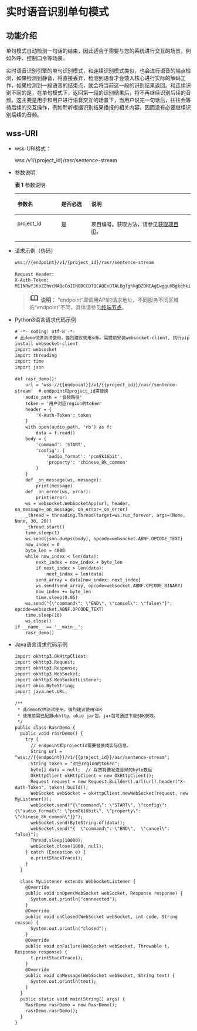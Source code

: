# 实时语音识别单句模式<a name="sis_03_0028"></a>

## 功能介绍<a name="zh-cn_topic_0145253501_section54711771"></a>

单句模式自动检测一句话的结束，因此适合于需要与您的系统进行交互的场景，例如外呼、控制口令等场景。

实时语音识别引擎的单句识别模式，和连续识别模式类似，也会进行语音的端点检测，如果检测到静音，将直接丢弃，检测到语音才会馈入核心进行实际的解码工作，如果检测到一段语音的结束点，就会将当前这一段的识别结果返回。和连续识别不同的是，在单句模式下，返回第一段的识别结果后，将不再继续识别后续的音频。这主要是用于和用户进行语音交互的场景下，当用户说完一句话后，往往会等待后续的交互操作，例如聆听根据识别结果播报的相关内容，因而没有必要继续识别后续的音频。

## wss-URI<a name="zh-cn_topic_0145253501_section22643899"></a>

-   wss-URI格式：

    wss /v1/\{project\_id\}/rasr/sentence-stream

-   参数说明

    **表 1**  参数说明

    <a name="zh-cn_topic_0145253501_table60557318"></a>
    <table><thead align="left"><tr id="zh-cn_topic_0145253501_row38729025"><th class="cellrowborder" valign="top" width="24.86248624862486%" id="mcps1.2.4.1.1"><p id="zh-cn_topic_0145253501_p50043331"><a name="zh-cn_topic_0145253501_p50043331"></a><a name="zh-cn_topic_0145253501_p50043331"></a>参数名</p>
    </th>
    <th class="cellrowborder" valign="top" width="17.091709170917092%" id="mcps1.2.4.1.2"><p id="zh-cn_topic_0145253501_p26978034"><a name="zh-cn_topic_0145253501_p26978034"></a><a name="zh-cn_topic_0145253501_p26978034"></a>是否必选</p>
    </th>
    <th class="cellrowborder" valign="top" width="58.04580458045805%" id="mcps1.2.4.1.3"><p id="zh-cn_topic_0145253501_p37737141"><a name="zh-cn_topic_0145253501_p37737141"></a><a name="zh-cn_topic_0145253501_p37737141"></a>说明</p>
    </th>
    </tr>
    </thead>
    <tbody><tr id="zh-cn_topic_0145253501_row43751799"><td class="cellrowborder" valign="top" width="24.86248624862486%" headers="mcps1.2.4.1.1 "><p id="zh-cn_topic_0145253501_p54234863"><a name="zh-cn_topic_0145253501_p54234863"></a><a name="zh-cn_topic_0145253501_p54234863"></a>project_id</p>
    </td>
    <td class="cellrowborder" valign="top" width="17.091709170917092%" headers="mcps1.2.4.1.2 "><p id="zh-cn_topic_0145253501_p30947767"><a name="zh-cn_topic_0145253501_p30947767"></a><a name="zh-cn_topic_0145253501_p30947767"></a>是</p>
    </td>
    <td class="cellrowborder" valign="top" width="58.04580458045805%" headers="mcps1.2.4.1.3 "><p id="zh-cn_topic_0145253501_p23741175"><a name="zh-cn_topic_0145253501_p23741175"></a><a name="zh-cn_topic_0145253501_p23741175"></a>项目编号。获取方法，请参见<a href="获取项目ID.md">获取项目ID</a>。</p>
    </td>
    </tr>
    </tbody>
    </table>

-   请求示例（伪码）

    ```
    wss://{endpoint}/v1/{project_id}/rasr/sentence-stream
    
    Request Header:
    X-Auth-Token: MIINRwYJKoZIhvcNAQcCoIINODCCDTQCAQExDTALBglghkgBZQMEAgEwgguVBgkqhkiG...
    ```

    >![](public_sys-resources/icon-note.gif) **说明：** 
    >“endpoint“即调用API的请求地址，不同服务不同区域的“endpoint“不同，具体请参见[终端节点](终端节点.md)。

-   Python3语言请求代码示例

    ```
    # -*- coding: utf-8 -*-
    # 此demo仅供测试使用，强烈建议使用sdk。需提前安装websocket-client, 执行pip install websocket-client
    import websocket
    import threading
    import time
    import json
    
    def rasr_demo():
        url = 'wss://{{endpoint}}/v1/{{project_id}}/rasr/sentence-stream'  # endpoint和project_id需替换
        audio_path = '音频路径'
        token = '用户对应region的token'
        header = {
            'X-Auth-Token': token
        }
        with open(audio_path, 'rb') as f:
            data = f.read()
        body = {
            'command': 'START',
            'config': {
                'audio_format': 'pcm8k16bit',
                'property': 'chinese_8k_common'
            }
        }
        def _on_message(ws, message):
            print(message)
        def _on_error(ws, error):
            print(error)
        ws = websocket.WebSocketApp(url, header, on_message=_on_message, on_error=_on_error)
        _thread = threading.Thread(target=ws.run_forever, args=(None, None, 30, 20))
        _thread.start()
        time.sleep(1)
        ws.send(json.dumps(body), opcode=websocket.ABNF.OPCODE_TEXT)
        now_index = 0
        byte_len = 4000
        while now_index < len(data):
            next_index = now_index + byte_len
            if next_index > len(data):
                next_index = len(data)
            send_array = data[now_index: next_index]
            ws.send(send_array, opcode=websocket.ABNF.OPCODE_BINARY)
            now_index += byte_len
            time.sleep(0.05)
        ws.send("{\"command\": \"END\", \"cancel\": \"false\"}", opcode=websocket.ABNF.OPCODE_TEXT)
        time.sleep(10)
        ws.close()
    if __name__ == '__main__':
        rasr_demo()
    ```

-   Java语言请求代码示例

    ```
    import okhttp3.OkHttpClient;
    import okhttp3.Request;
    import okhttp3.Response;
    import okhttp3.WebSocket;
    import okhttp3.WebSocketListener;
    import okio.ByteString;
    import java.net.URL;
    
    /**
     * 此demo仅供测试使用，强烈建议使用SDK
     * 使用前需已配置okhttp、okio jar包。jar包可通过下载SDK获取。
     */
    public class RasrDemo {
      public void rasrDemo() {
        try {
          // endpoint和projectId需要替换成实际信息。
          String url = "wss://{{endpoint}}/v1/{{project_id}}/asr/sentence-stream";
          String token = "对应region的token";
          byte[] data = null;  // 存放将要发送音频的byte数组
          OkHttpClient okHttpClient = new OkHttpClient();
          Request request = new Request.Builder().url(url).header("X-Auth-Token", token).build();
          WebSocket webSocket = okHttpClient.newWebSocket(request, new MyListener());
          webSocket.send("{\"command\": \"START\", \"config\": {\"audio_format\": \"pcm8k16bit\", \"property\": \"chinese_8k_common\"}}");
          webSocket.send(ByteString.of(data));
          webSocket.send("{  \"command\": \"END\",  \"cancel\": false}");
          Thread.sleep(10000);
          webSocket.close(1000, null);
        } catch (Exception e) {
          e.printStackTrace();
        }
      }
    
      class MyListener extends WebSocketListener {
        @Override
        public void onOpen(WebSocket webSocket, Response response) {
          System.out.println("conneected");
        }
        @Override
        public void onClosed(WebSocket webSocket, int code, String reason) {
          System.out.println("closed");
        }
        @Override
        public void onFailure(WebSocket webSocket, Throwable t, Response response) {
          t.printStackTrace();
        }
        @Override
        public void onMessage(WebSocket webSocket, String text) {
          System.out.println(text);
        }
      }
      public static void main(String[] args) {
        RasrDemo rasrDemo = new RasrDemo();
        rasrDemo.rasrDemo();
      }
    }
    ```


